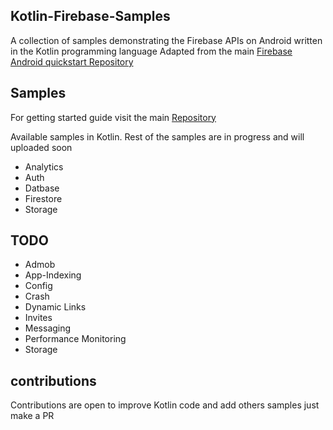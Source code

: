 ## Kotlin-Firebase-Samples

A collection of samples demonstrating the Firebase APIs on Android written in the Kotlin programming language Adapted from the main [Firebase Android quickstart Repository](https://github.com/firebase/quickstart-android)

## Samples
For getting started guide visit the main [Repository](https://github.com/firebase/quickstart-android)

Available samples in Kotlin. Rest of the samples are in progress and will uploaded soon

* Analytics
* Auth
* Datbase
* Firestore
* Storage

## TODO
* Admob
* App-Indexing
* Config
* Crash
* Dynamic Links
* Invites
* Messaging
* Performance Monitoring
* Storage

## contributions
Contributions are open to improve Kotlin code and add others samples just make a PR
